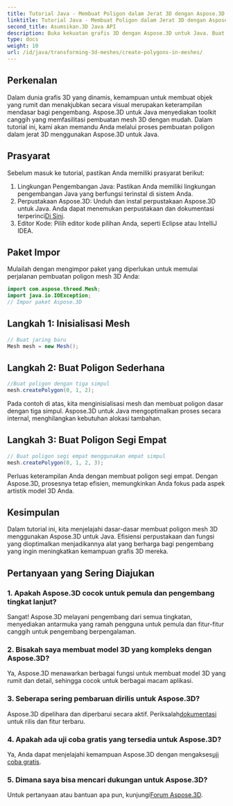 ```yaml
---
title: Tutorial Java - Membuat Poligon dalam Jerat 3D dengan Aspose.3D
linktitle: Tutorial Java - Membuat Poligon dalam Jerat 3D dengan Aspose.3D
second_title: Asumsikan.3D Java API
description: Buka kekuatan grafis 3D dengan Aspose.3D untuk Java. Buat poligon menakjubkan dengan mudah. Unduh sekarang untuk pengalaman pengembangan yang lancar.
type: docs
weight: 10
url: /id/java/transforming-3d-meshes/create-polygons-in-meshes/
---
```

## Perkenalan
Dalam dunia grafis 3D yang dinamis, kemampuan untuk membuat objek yang rumit dan menakjubkan secara visual merupakan keterampilan mendasar bagi pengembang. Aspose.3D untuk Java menyediakan toolkit canggih yang memfasilitasi pembuatan mesh 3D dengan mudah. Dalam tutorial ini, kami akan memandu Anda melalui proses pembuatan poligon dalam jerat 3D menggunakan Aspose.3D untuk Java.
## Prasyarat
Sebelum masuk ke tutorial, pastikan Anda memiliki prasyarat berikut:
1. Lingkungan Pengembangan Java: Pastikan Anda memiliki lingkungan pengembangan Java yang berfungsi terinstal di sistem Anda.
2.  Perpustakaan Aspose.3D: Unduh dan instal perpustakaan Aspose.3D untuk Java. Anda dapat menemukan perpustakaan dan dokumentasi terperinci[Di Sini](https://reference.aspose.com/3d/java/).
3. Editor Kode: Pilih editor kode pilihan Anda, seperti Eclipse atau IntelliJ IDEA.
## Paket Impor
Mulailah dengan mengimpor paket yang diperlukan untuk memulai perjalanan pembuatan poligon mesh 3D Anda:
```java
import com.aspose.threed.Mesh;
import java.io.IOException;
// Impor paket Aspose.3D
```
## Langkah 1: Inisialisasi Mesh
```java
// Buat jaring baru
Mesh mesh = new Mesh();
```
## Langkah 2: Buat Poligon Sederhana
```java
//Buat poligon dengan tiga simpul
mesh.createPolygon(0, 1, 2);
```
Pada contoh di atas, kita menginisialisasi mesh dan membuat poligon dasar dengan tiga simpul. Aspose.3D untuk Java mengoptimalkan proses secara internal, menghilangkan kebutuhan alokasi tambahan.
## Langkah 3: Buat Poligon Segi Empat
```java
// Buat poligon segi empat menggunakan empat simpul
mesh.createPolygon(0, 1, 2, 3);
```
Perluas keterampilan Anda dengan membuat poligon segi empat. Dengan Aspose.3D, prosesnya tetap efisien, memungkinkan Anda fokus pada aspek artistik model 3D Anda.
## Kesimpulan
Dalam tutorial ini, kita menjelajahi dasar-dasar membuat poligon mesh 3D menggunakan Aspose.3D untuk Java. Efisiensi perpustakaan dan fungsi yang dioptimalkan menjadikannya alat yang berharga bagi pengembang yang ingin meningkatkan kemampuan grafis 3D mereka.
## Pertanyaan yang Sering Diajukan
### 1. Apakah Aspose.3D cocok untuk pemula dan pengembang tingkat lanjut?
Sangat! Aspose.3D melayani pengembang dari semua tingkatan, menyediakan antarmuka yang ramah pengguna untuk pemula dan fitur-fitur canggih untuk pengembang berpengalaman.
### 2. Bisakah saya membuat model 3D yang kompleks dengan Aspose.3D?
Ya, Aspose.3D menawarkan berbagai fungsi untuk membuat model 3D yang rumit dan detail, sehingga cocok untuk berbagai macam aplikasi.
### 3. Seberapa sering pembaruan dirilis untuk Aspose.3D?
 Aspose.3D dipelihara dan diperbarui secara aktif. Periksalah[dokumentasi](https://reference.aspose.com/3d/java/) untuk rilis dan fitur terbaru.
### 4. Apakah ada uji coba gratis yang tersedia untuk Aspose.3D?
 Ya, Anda dapat menjelajahi kemampuan Aspose.3D dengan mengakses[uji coba gratis](https://releases.aspose.com/).
### 5. Dimana saya bisa mencari dukungan untuk Aspose.3D?
 Untuk pertanyaan atau bantuan apa pun, kunjungi[Forum Aspose.3D](https://forum.aspose.com/c/3d/18).
